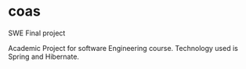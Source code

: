 coas
====

SWE Final project

Academic Project for software Engineering course.
Technology used is Spring and Hibernate.
